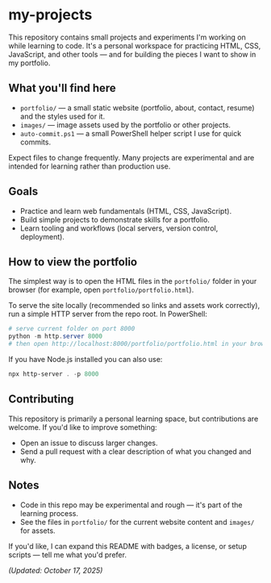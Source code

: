 # my-projects

This repository contains small projects and experiments I'm working on while learning to code. It's a personal workspace for practicing HTML, CSS, JavaScript, and other tools — and for building the pieces I want to show in my portfolio.

## What you'll find here

- `portfolio/` — a small static website (portfolio, about, contact, resume) and the styles used for it.
- `images/` — image assets used by the portfolio or other projects.
- `auto-commit.ps1` — a small PowerShell helper script I use for quick commits.

Expect files to change frequently. Many projects are experimental and are intended for learning rather than production use.

## Goals

- Practice and learn web fundamentals (HTML, CSS, JavaScript).
- Build simple projects to demonstrate skills for a portfolio.
- Learn tooling and workflows (local servers, version control, deployment).

## How to view the portfolio

The simplest way is to open the HTML files in the `portfolio/` folder in your browser (for example, open `portfolio/portfolio.html`).

To serve the site locally (recommended so links and assets work correctly), run a simple HTTP server from the repo root. In PowerShell:

```powershell
# serve current folder on port 8000
python -m http.server 8000
# then open http://localhost:8000/portfolio/portfolio.html in your browser
```

If you have Node.js installed you can also use:

```powershell
npx http-server . -p 8000
```

## Contributing

This repository is primarily a personal learning space, but contributions are welcome. If you'd like to improve something:

- Open an issue to discuss larger changes.
- Send a pull request with a clear description of what you changed and why.

## Notes

- Code in this repo may be experimental and rough — it's part of the learning process.
- See the files in `portfolio/` for the current website content and `images/` for assets.

If you'd like, I can expand this README with badges, a license, or setup scripts — tell me what you'd prefer.

_(Updated: October 17, 2025)_
